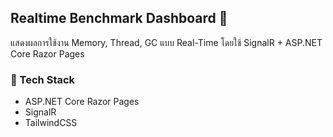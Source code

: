 ## Realtime Benchmark Dashboard 🚀

แสดงผลการใช้งาน Memory, Thread, GC แบบ Real-Time โดยใช้ SignalR + ASP.NET Core Razor Pages

### 🔧 Tech Stack
- ASP.NET Core Razor Pages
- SignalR
- TailwindCSS
